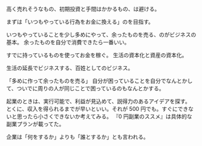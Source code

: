 高く売れそうなもの、初期投資と手間はかかるもの、は避ける。

まずは「いつもやっている行為をお金に換える」のを目指す。

いつもやっていることを少し多めにやって、余ったものを売る、のがビジネスの基本。
余ったものを自分で消費できたら一番いい。

すでに持っているものを使ってお金を稼ぐ。
生活の資本化と資産の資本化。

生活の延長でビジネスする、百姓としてのビジネス。

「多めに作って余ったものを売る」
自分が困っていることを自分でなんとかして、ついでに周りの人が同じことで困っているのもなんとかする。

起業のときは、実行可能で、利益が見込めて、説得力のあるアイデアを探す。
とくに、収入を得られるまでが早いといい。それが 500 円でも。すぐにできないと思ったら小さくできないか考えてみる。
『0 円副業のススメ』は具体的な副業プランが載ってた。

企業は「何をするか」よりも「誰とするか」とも言われる。